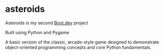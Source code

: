 # asteroids

Asteroids is my second [Boot.dev](https://www.boot.dev) project

Built using Python and Pygame

A basic version of the classic, arcade-style game designed to demonstrate object-oriented programming concepts and core Python fundamentals.
